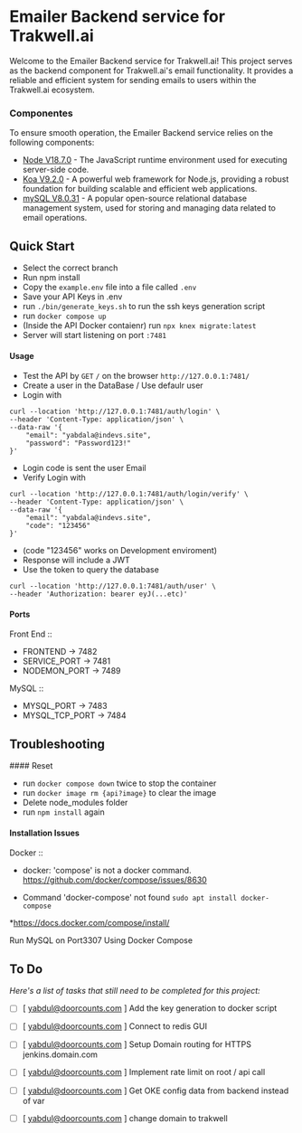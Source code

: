 # Emailer Backend service for Trakwell.ai
Welcome to the Emailer Backend service for Trakwell.ai! This project serves as the backend component for Trakwell.ai's email functionality. It provides a reliable and efficient system for sending emails to users within the Trakwell.ai ecosystem.

### Componentes

To ensure smooth operation, the Emailer Backend service relies on the following components:
- [Node V18.7.0](#node) - The JavaScript runtime environment used for executing server-side code.
- [Koa V9.2.0](#Koa) - A powerful web framework for Node.js, providing a robust foundation for building scalable and efficient web applications.
- [mySQL V8.0.31](#mySQL) - A popular open-source relational database management system, used for storing and managing data related to email operations.

## Quick Start

- Select the correct branch
- Run npm install
- Copy the `example.env` file into a file called `.env`
- Save your API Keys in .env
- run `./bin/generate_keys.sh` to run the ssh keys generation script
- run `docker compose up`
- (Inside the API Docker contaienr) run `npx knex migrate:latest` 
- Server will start listening on port `:7481` 

#### Usage

- Test the API by `GET` `/` on the browser `http://127.0.0.1:7481/`
- Create a user in the DataBase / Use defaulr user
- Login with 
```
curl --location 'http://127.0.0.1:7481/auth/login' \
--header 'Content-Type: application/json' \
--data-raw '{
    "email": "yabdala@indevs.site",
    "password": "Password123!"
}'
```
- Login code is sent the user Email
- Verify Login with 
```
curl --location 'http://127.0.0.1:7481/auth/login/verify' \
--header 'Content-Type: application/json' \
--data-raw '{
    "email": "yabdala@indevs.site",
    "code": "123456"
}'
```
- (code "123456" works on Development enviroment)
- Response will include a JWT
- Use the token to query the database
```
curl --location 'http://127.0.0.1:7481/auth/user' \
--header 'Authorization: bearer eyJ(...etc)'
```

#### Ports

Front End ::

- FRONTEND -> 7482
- SERVICE_PORT -> 7481
- NODEMON_PORT -> 7489

MySQL ::

- MYSQL_PORT -> 7483
- MYSQL_TCP_PORT -> 7484
## Troubleshooting

#### Reset 

- run `docker compose down` twice to stop the container
- run `docker image rm {api?image}` to clear the image 
- Delete node_modules folder 
- run `npm install` again 

#### Installation Issues

Docker ::

- docker: 'compose' is not a docker command. https://github.com/docker/compose/issues/8630

- Command 'docker-compose' not found `sudo apt install docker-compose`

\*https://docs.docker.com/compose/install/

Run MySQL on Port3307 Using Docker Compose





## To Do

*Here's a list of tasks that still need to be completed for this project:*

- [ ] [ yabdul@doorcounts.com ] Add the key generation to docker script
- [ ] [ yabdul@doorcounts.com ] Connect to redis GUI
- [ ] [ yabdul@doorcounts.com ] Setup Domain routing for HTTPS jenkins.domain.com
- [ ] [ yabdul@doorcounts.com ] Implement rate limit on root / api call 
- [ ] [ yabdul@doorcounts.com ] Get OKE config data from backend instead of var
- [ ] [ yabdul@doorcounts.com ] change domain to trakwell


